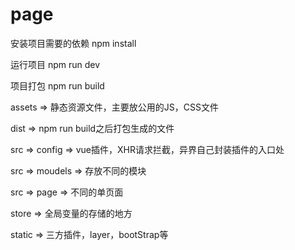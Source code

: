 # page
安装项目需要的依赖
npm install 

运行项目
npm run dev

项目打包
npm run build


assets => 静态资源文件，主要放公用的JS，CSS文件

dist => npm run build之后打包生成的文件

src => config => vue插件，XHR请求拦截，异界自己封装插件的入口处

src => moudels => 存放不同的模块

src => page => 不同的单页面

store => 全局变量的存储的地方

static => 三方插件，layer，bootStrap等

